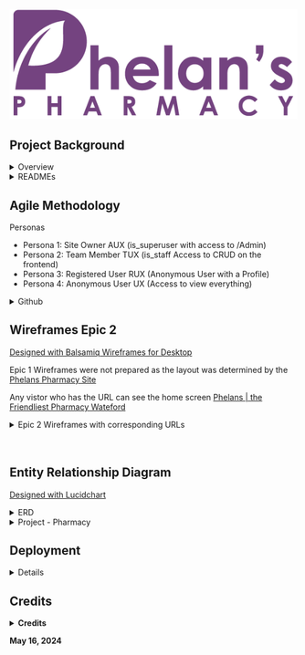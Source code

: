 ![Phelans Pharmacy](/media/phelans-logo-high-cropped.png)



## Project Background

<details>

<summary>Overview</summary>

- This Django web development project is an extension of Code Institute, "Boutique Ado". 
- Phelans pharmacy already have a website: https://phelanspharmacy.com/.  While they are happy enough with it, the main problem which prevents them from leveraging it is that, Managing the Content just takes too long! In consultation with the owner, we decided that we would undertake a two epic, four persona revamp.


<details>
<summary>Epics:</summary>
 
- Epic 1: to replicate the site as is, not exactly, but enough to easily see the overlaps to appreciate the extra functionality provided in Epic 2.
- Epic 2: to add CRUD to Prescription (PX) Management, Product Management, Service Management and Article Managment.  Epic 2 would enable to team in Phelans Pharmacy to keep the site updated without having to engage the services of a Developer.
- Epic 3: Out of scope for this project, would be a Full Migration of all existing features in the current site and add a few more such as spcific reports to deal with increased PX and Product Orders
</details>

<details>
<summary>Personas:</summary>

- Persona 1: Site Owner AUX (is_superuser with access to /Admin)
- Persona 2: Team Member TUX (is_staff Access to CRUD on the frontend)
- Persona 3: Registered User RUX (Anonymous User with a Profile)
- Persona 4: Anonymous User UX (Access to view everything)


</details>

## READMEs

</details>

<details>
<summary>READMEs</summary>

 - [CART README](cart/_docs/README.md)
 - [CHECKOUT README](checkout/_docs/README.md)
 - [HOME README](home/_docs/README.md)
 - [PHARMACY README](pharmacy/_docs/README.md)
 - [PRESCRIPTION README](prescription/_docs/README.md)
 - [PRODUCTS README](products/_docs/README.md)
 - [PROFILES README](profiles/_docs/README.md)

</details>

## Agile Methodology

<summary>Personas</summary> 

-	Persona 1: Site Owner AUX (is_superuser with access to /Admin)
-	Persona 2: Team Member TUX (is_staff Access to CRUD on the frontend)
-	Persona 3: Registered User RUX (Anonymous User with a Profile)
-	Persona 4: Anonymous User UX (Access to view everything)

</details>

<details>
<summary>Github</summary> 
Github was used for Planning, Recording and Sharing of all aspects of the project:

The [Project Elements:](https://github.com/users/DMASCoreDeclan/projects/23)
- [Code Repository](https://github.com/DMASCoreDeclan/PP5-Pharmacy)
- [Version Control](https://github.com/DMASCoreDeclan/PP5-Pharmacy/commits/main/) was used for version control of the code.  Regular [commits](https://github.com/DMASCoreDeclan/PP5-Pharmacy/commits/main/) were created.  Where possible each commit was isolated to either a specific Issue but may have occassionally also included a minor change to some other part of the code
- [Epics](https://github.com/users/DMASCoreDeclan/projects/23/views/2)
- [User Stories](https://github.com/users/DMASCoreDeclan/projects/23/views/4)
- [Kanban](https://github.com/users/DMASCoreDeclan/projects/23)
- [Labels](https://github.com/DMASCoreDeclan/PP5-Pharmacy/labels)
- [MoSCow](https://github.com/users/DMASCoreDeclan/projects/23/views/3) Priorities are based on the MoSCoW method (Must have, Should have, Could have, Won't have)
</details>
</details>



## Wireframes Epic 2
[Designed with Balsamiq Wireframes for Desktop](https://balsamiq.com/wireframes/desktop/)

Epic 1 Wireframes were not prepared as the layout was determined by the [Phelans Pharmacy Site](https://phelanspharmacy.com)

Any vistor who has the URL can see the home screen [Phelans | the Friendliest Pharmacy Wateford](https://phelans-pharmacy-bf69b3045245.herokuapp.com/)

<details>
  <summary>Epic 2 Wireframes with corresponding URLs</summary> 

  <details>
  <summary>TUX Home Screen</summary>  
  
  [TUX Home Screen](https://phelans-pharmacy-bf69b3045245.herokuapp.com/)
  
  <img src="home/_docs/home.png">
  </details>

  <details>
  <summary>TUX Products</summary>  
  
  [Products](https://phelans-pharmacy-bf69b3045245.herokuapp.com/products/)
  
  <img src="products/_docs/Products.png">

  </details>

  <details>
  <summary>TUX Add Product</summary>  
  
  [Add Products](https://phelans-pharmacy-bf69b3045245.herokuapp.com/products/add/)

  <img src="products/_docs/Add Product.png">
  
  </details>

  <details>
  <summary>TUX Edit Products</summary>  
  
  [Edit Products](https://phelans-pharmacy-bf69b3045245.herokuapp.com/products/edit_products/)

  <img src="products/_docs/Edit Products.png">
  
  </details>


  <details>
  <summary>TUX Delete Products</summary>  
  
  [Delete Product](https://phelans-pharmacy-bf69b3045245.herokuapp.com/products/delete_products/)

  <img src="products/_docs/Delete Products.png">
  
  </details>

  <details>
  <summary>RUX Send Prescription</summary>  
  
  [Send Prescription](https://phelans-pharmacy-bf69b3045245.herokuapp.com/prescription/)

  <img src="prescription/_docs/Add PX.png">
  
  </details>



  <details>
  <summary>TUX View Prescriptions</summary>  
  
  [View Prescriptions](https://phelans-pharmacy-bf69b3045245.herokuapp.com/prescription/px_admin)

  <img src="prescription/_docs/PX Admin.png">
  
  </details>

  <details>
  <summary>TUX Update Prescriptions</summary>  
  
  [Update Prescriptions](https://phelans-pharmacy-bf69b3045245.herokuapp.com/prescription/edit_px_status/10)

  <img src="prescription/_docs/Edit PX.png">
  
  </details>




  <details>
  <summary>TUX Services</summary>  
  
  [Services](https://phelans-pharmacy-bf69b3045245.herokuapp.com/all_services/)
  
  <img src="home/_docs/Services.png">

  </details>

  <details>
  <summary>TUX Add Service</summary>  
  
  [Add Services](https://phelans-pharmacy-bf69b3045245.herokuapp.com/add_service/)

  <img src="home/_docs/Add Service.png">
  
  </details>

  <details>
  <summary>TUX Edit Services</summary>  
  
  [Edit Services](https://phelans-pharmacy-bf69b3045245.herokuapp.com/edit_services/)

  <img src="home/_docs/Edit Services.png">
  
  </details>


  <details>
  <summary>TUX Delete Services</summary>  
  
  [Delete Service](https://phelans-pharmacy-bf69b3045245.herokuapp.com/delete_services/)

  <img src="home/_docs/Delete Service.png">
  
  </details>

  <details>
  <summary>TUX Articles</summary>  
  
  [Articles](https://phelans-pharmacy-bf69b3045245.herokuapp.com/all_articles/)
  
  <img src="home/_docs/Articles.png">

  </details>

  <details>
  <summary>TUX Add Article</summary>  
  
  [Add Articles](https://phelans-pharmacy-bf69b3045245.herokuapp.com/add_article/

  <img src="home/_docs/Add Article.png">
  
  </details>

  <details>
  <summary>TUX Edit Articles</summary>  
  
  [Edit Articles](https://phelans-pharmacy-bf69b3045245.herokuapp.com/edit_article/)

  <img src="home/_docs/Edit Articles.png">
  
  </details>


  <details>
  <summary>TUX Delete Articles</summary>  
  
  [Delete Article](https://phelans-pharmacy-bf69b3045245.herokuapp.com/delete_articles/)

  <img src="home/_docs/Delete Article.png">
  
  </details>

</details>


<br>
<br>

</details>
 
## Entity Relationship Diagram
[Designed with Lucidchart](https://www.lucidchart.com/pages/)

<details>
<summary>ERD</summary>  <img src="_docs/PP5 ERD.png">
</details>

<details>
<summary>Project - Pharmacy</summary>
Pharmacy is the django Project. By default it uses SQLite but we're using PostgreSQL instead.  
There are six apps within the project:

1. cart
1. checkout
1. home
1. prescription
1. products
1. profiles
1. external apps

  <details>
  <summary>App - cart</summary>
  
  - `cart` views: `cartview`, `add_to_cart`, `adjust_cart`, `remove_from_cart` 
  - `cart` pages: `cartview.html`
  </details>

  <details>
  <summary>App - checkout</summary>

  - `checkout` models: `Order`, `OrderLineItem`
  - `checkout` forms: `OrderForm`, 
  - `checkout` views: `cache_checkout_data`, `checkout`, `checkout_success`
  - `checkout` pages: `checkout_success.html`, `checkout.html`
  </details>


  <details>
  
  <summary>App - home</summary>
  
  - `home` models: `CommunicationStatus`, `CommunicationType`, `CommunicationContent`, `Service`
  - `home` forms: `CommunicationForm`, `ServiceForm`, `PxChangeStatusForm`
  - `home` views: `index`, `subscribe`, `all_articles`, `add_article`, `edit_article`, `article_detail`, `delete_article`, `delete_articles`, `edit_articles`, `all_services`, `edit_service`, `edit_services`, `service_detail`, `delete_services`, `about`
  - `home` pages:  `custom_clearable_file_input.html`, `about.html`, `add_article.html`, `add_service.html`, `all_articles.html`, `all_services.html`, `article_detail.html`, `confirm_delete_article.html`, `confirm_delete_service.html`, `delete_articles.html`, `delete_services.html`, `edit_article.html`, `edit_articles.html`, `edit_service.html`, `edit_services.html`, `index.html`, `subscribe.html`, `service_detail.html`,  
  </details>

  <details>
  
  <summary>App - prescription</summary>
  
  - `prescription` models: `Prescription`
  - `prescription` forms: `PxForm`, `PxAdminForm`, `PxChangeStatusForm`,
  - `prescription` views: `order_px`, `px_admin`, `edit_px_status`
  - `prescription` pages:  `px_order.html`, `px_order.html`, `prescription_history.html`, `edit_px_status.html`, `custom_clearable_file_input.html`
  </details>

  <details>
  <summary>App - products</summary>
  
  - `products` models: `Category`, `Product`, `ProductBundle`, 
  - `products` forms: `ProductForm`
  - `products` views: `profiles`, `order_history`, `px_order_history`, `prescription_history` 
  - `products` pages:  `products.html`, `product_detail.html`, `edit_products.html`, `edit_product.html`, `delete_products.html`, `confirm_delete_product.html`, `add_product.html`, `quantity_input_script.html`, `product_bundle_picture.html`, `edit_product_bundle_picture.html`, `custom_rating_input_validation.html`, `custom_clearable_file_input.html`
  </details>



  <details>
  <summary>App - profiles</summary>

  - `profiles` models: `UserProfile`
  - `profiles` forms: `UserProfileForm`
  - `profiles` views: `profiles`, `order_history`, `px_order_history`, `prescription_history` 
  - `profiles` pages: `profile.html`
  </details>

</details>

  






## Deployment

<details>

### Local Deployment  
1. [Clone the repository from GitHub](https://github.com/DMASCoreDeclan/PP5-Pharmacy.git) by clicking the "Code" button and copying the URL.
2. Open your preferred IDE and open a terminal session in the directory you want to clone the repository to.
3. Type `git clone` followed by the URL you copied in step 1 and press enter.
4. Install the required dependencies by typing `pip install -r requirements.txt` in the terminal.
5. Note: The project is setup to use environment variables. You will need to set these up in your local environment. See [Environment Variables](_docs/env_sample.py) for more information.
6. Connect your database of choice and run the migrations by typing `python manage.py migrate` in the terminal.
7. Create a superuser by typing `python manage.py createsuperuser` in the terminal and following the prompts.  YOU MUST create a superuser called "Admin" to have the frontend features
8. Optional: Load blog articles `python manage.py loaddata products/fixtures/categories.json` and `python manage.py loaddata products/fixtures/products.json`.
9. Run the app by typing `python manage.py runserver` in the terminal and opening the URL in your browser.

### Heroku Deployment
1. Login to the Heroku dashboard and create a new app.
2. Connect your GitHub repository to your Heroku app.
3. In the Settings tab, ensure that the [Python Buildpack](_docs/heroku-config-vars.png) is added.  
4. Set environment variables in the Config Vars section of the Settings tab, detailed below.
5. In the Deploy tab, enable automatic deploys from your GitHub repository.
6. Click the "Deploy Branch" button to deploy the app.
7. Once the app has been deployed, click the "Open App" button to view the app.




###  Environment Variables
- For local deployment, you will need to create a `.env` file in the root directory of the project and set the environment variables in this file.
- For Heroku deployment, you will need to set the environment variables through the Heroku CLI or through the Heroku dashboard under 'Config Vars'.  In addition, you will need an [AWS Account](https://eu-west-1.console.aws.amazon.com/s3/buckets?region=eu-west-1&bucketType=general&region=eu-west-1) to setup AWS Buckets, an [Email Account](https://support.google.com/mail/answer/56256?hl=en) for sending emails and a [Stripe Account](https://dashboard.stripe.com/apikeys) to connect to Stripe.  Setting up these Accounts and their components is beyond the scope of this README.  However should you have all of these accounts, you need to define the following variables:
  - If using a Postgres database:
    - `DATABASE_URL` - the URL for your Postgres database.
    AWS Keys to be obtained from your account and poplated in Heroku
    - `AWS_ACCESS_KEY_ID` - 
    - `AWS_SECRET_ACCESS_KEY` -
    - `USE_AWS` - 
    - `AWS_STORAGE_BUCKET_NAME` - 
    - `AWS_S3_REGION_NAME` - 
    - `AWS_S3_CUSTOM_DOMAIN` - 
    Email Keys to be obtained from your account and poplated in Heroku
    - `EMAIL_HOST_PASS` - 
    - `EMAIL_HOST_USER` - 
    DJANGO Key to be obtained from settings.py of your project and poplated in Heroku
    - `SECRET_KEY` - 
    Stripe Keys to be obtained from your account and poplated in Heroku
    - `STRIPE_PUBLIC_KEY` - 
    - `STRIPE_PUBLIC_KEY_LIVE` - 
    - `STRIPE_SECRET_KEY` - 
    - `STRIPE_SECRET_KEY_LIVE` - 
    - `STRIPE_WH_SECRET` - 


</details>

## Credits
<details>

**<summary>Credits</summary>**

- Antonio, my mentor 
- Code Institute for the foundation of Epic 1: "Boutique Ado!"

</details>


**May 16, 2024**